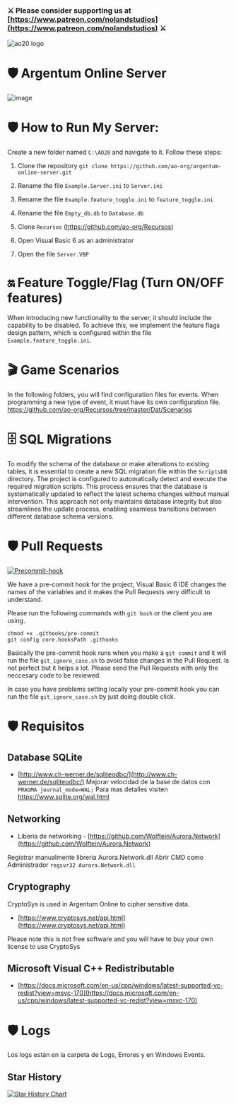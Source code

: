 ### ⚔️ Please consider supporting us at [https://www.patreon.com/nolandstudios](https://www.patreon.com/nolandstudios) ⚔️ 

![ao20 logo](https://www.ao20.com.ar/_nuxt/img/argentum20_logo.562a0aa.png)

# 🛡️ Argentum Online Server
![image](https://github.com/ao-org/argentum-online-server/assets/5874806/d0f29237-6bd3-4a90-a2d6-fc67b34f1c85)

# 🛡️ How to Run My Server:
Create a new folder named `C:\AO20` and navigate to it. Follow these steps:

1. Clone the repository `git clone https://github.com/ao-org/argentum-online-server.git`

2. Rename the file `Example.Server.ini` to `Server.ini`

3. Rename the file `Example.feature_toggle.ini` to `feature_toggle.ini`

4. Rename the file `Empty_db.db` to `Database.db`

5. Clone `Recursos` (https://github.com/ao-org/Recursos)

6. Open Visual Basic 6 as an administrator

7. Open the file `Server.VBP`

# 🔛 Feature Toggle/Flag (Turn ON/OFF features)

When introducing new functionality to the server, it should include the capability to be disabled. To achieve this, we implement the feature flags design pattern, which is configured within the file `Example.feature_toggle.ini`.

# 🎬 Game Scenarios
In the following folders, you will find configuration files for events. When programming a new type of event, it must have its own configuration file.
https://github.com/ao-org/Recursos/tree/master/Dat/Scenarios

# 🗄️ SQL Migrations

To modify the schema of the database or make alterations to existing tables, it is essential to create a new SQL migration file within the `ScriptsDB` directory. The project is configured to automatically detect and execute the required migration scripts. This process ensures that the database is systematically updated to reflect the latest schema changes without manual intervention. This approach not only maintains database integrity but also streamlines the update process, enabling seamless transitions between different database schema versions.

# 🛡️ Pull Requests

<a href="https://imgbb.com/"><img src="https://i.ibb.co/QfZznrw/Screenshot-2023-12-02-211157.png" alt="Precommit-hook" border="0"></a>

We have a pre-commit hook for the project, Visual Basic 6 IDE changes the names of the variables and it makes the Pull Requests very difficult to understand.

Please run the following commands with `git bash` or the client you are using.

```
chmod +x .githooks/pre-commit
git config core.hooksPath .githooks
```

Basically the pre-commit hook runs when you make a `git commit` and it will run the file `git_ignore_case.sh` to avoid false changes in the Pull Request. Is not perfect but it helps a lot. Please send the Pull Requests with only the neccesary code to be reviewed.

In case you have problems setting locally your pre-commit hook you can run the file `git_ignore_case.sh` by just doing double click.

# 🛡️ Requisitos

## Database SQLite
- [http://www.ch-werner.de/sqliteodbc/](http://www.ch-werner.de/sqliteodbc/)
Mejorar velocidad de la base de datos con `PRAGMA journal_mode=WAL;`
Para mas detalles visiten https://www.sqlite.org/wal.html

## Networking
- Liberia de networking - [https://github.com/Wolftein/Aurora.Network](https://github.com/Wolftein/Aurora.Network)

Registrar manualmente libreria Aurora.Network.dll 
Abrir CMD como Administrador `regsvr32 Aurora.Network.dll`

## Cryptography
CryptoSys is used in Argentum Online to cipher sensitive data.

- [https://www.cryptosys.net/api.html](https://www.cryptosys.net/api.html)

Please note this is not free software and you will have to buy your own license to use CryptoSys

## Microsoft Visual C++ Redistributable
- [https://docs.microsoft.com/en-us/cpp/windows/latest-supported-vc-redist?view=msvc-170](https://docs.microsoft.com/en-us/cpp/windows/latest-supported-vc-redist?view=msvc-170)

# 🛡️ Logs
Los logs están en la carpeta de Logs, Errores y en Windows Events.


## Star History

<a href="https://star-history.com/#ao-org/argentum-online-server&Date">
  <picture>
    <source media="(prefers-color-scheme: dark)" srcset="https://api.star-history.com/svg?repos=ao-org/argentum-online-server&type=Date&theme=dark" />
    <source media="(prefers-color-scheme: light)" srcset="https://api.star-history.com/svg?repos=ao-org/argentum-online-server&type=Date" />
    <img alt="Star History Chart" src="https://api.star-history.com/svg?repos=ao-org/argentum-online-server&type=Date" />
  </picture>
</a>


